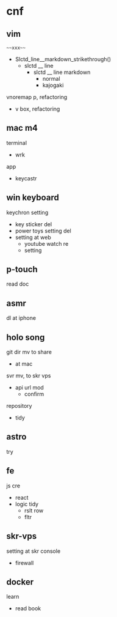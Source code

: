 
# cnf


## vim

`~~xxx~~`
- Slctd_line__markdown_strikethrough()
  - slctd __ line
    - slctd __ line markdown
      - normal
      - kajogaki


vnoremap p, refactoring
- v box, refactoring


## mac m4

terminal
- wrk

app
- keycastr


## win keyboard

keychron setting
- key sticker del
- power toys setting del
- setting at web
  - youtube watch re
  - setting


## p-touch

read doc


## asmr

dl at iphone


## holo song

git dir mv to share
- at mac


svr mv, to skr vps
- api url mod
  - confirm


repository
- tidy


## astro

try


## fe

js cre
- react
- logic tidy
  - rslt row
  - fltr


## skr-vps

setting at skr console
- firewall


## docker

learn
- read book



